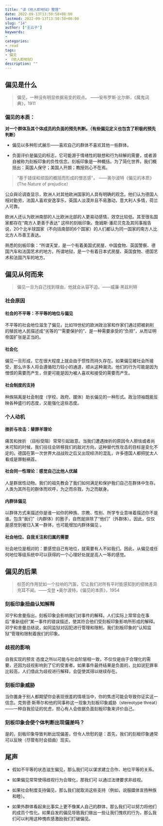 ```yaml
---
title: "读《他人即地狱》整理"
date: 2022-09-13T13:50:58+08:00
lastmod: 2022-09-13T13:50:58+08:00
slug: "14"
author: ["王云子"]
keywords: 
- 
categories:
- read
tags: 
- 偏见
- 《他人即地狱》
description: ""
---
```


##  偏见是什么

> 偏见，一种没有明显依据易变的观点。 ——安布罗斯·比尔斯，《魔鬼词典》，1911

### 偏见的本质：

**对一个群体及其个体成员的负面的预先判断。（有些偏见定义也包含了积极的预先判断）**

- 偏见以多种形式展示——喜欢自己的群体不喜欢其他一些群体。

- 负面评价是偏见的标志，它可能源于情绪性的联想和行为辩解的需要，或者源自被称为刻板印象的负性信念。刻板印象是一种概括。为了简化世界，我们概括出：英国人保守；美国人开朗；教授则心不在焉。

> “基于错误和顽固的概括而形成的憎恶感〞。 ——奥尔波特《偏见的本质》(The Nature of prejudice）



公众與论调查显示，欧洲人对其他欧洲国家的人具有明确的观念。他们认为德国人相对勤劳，法国人喜欢安逸享乐，英国人淡漠并且不易激动，意大利人多情，荷兰人可靠。

欧洲人还认为欧洲南部的人比欧洲北部的人更易动感情，效空比较低。其至很名国家都存在“南方人更善于表达” 这样的刻板印象。詹姆斯·潘尼贝克及其同事报告说，20个北半球国家（不向括南部的6个国家）的人们都认为同一国家的南方人比北方人币善王表达。

熟悉的刻板印象：“所谓天堂，是一个有着美国式房屋、中国食物、英国警察、德国汽车和法国艺术的地方。所谓地狱，是一个有着日本式房屋、英国食物、德国艺术和法国汽车的地方。

## 偏见从何而来

> 偏见一旦为自己找到理由，他就会从容不迫。——威廉·黑兹利特

### 社会原因

#### 社会的不平等：不平等的地位与偏见

不平等的社会地位滋生了偏见，比如19世纪的欧洲政治家和作家们通过把被剥削的殖民地人民描述成“劣等的”“需要保护的”、是一种需要承受的“负担”，从而证明帝国扩张是正当的。

#### 社会化

偏见一旦形成，它在很大程度上就会由于惯性而持久存在。如果偏见被社会所接受，那么许多人将会遵循阳力较小的通道，顺从这种潮流。他们的行为可能是因为憎恨的需要而产生，但更可能是因为被人喜欢和接受的需要而产生。

#### 社会制度的支持

种族隔离是社会制度（学校、政府、媒体）助长偏见的一种形式。政治领袖既能反映各种盛行的态度，又能强化这些态度。

### 个人动机

#### 挫折与攻击：替罪羊理论

痛苦和挫折 （目标受阻）常常引起敌意。当我们遭遇挫折的原因令人胆怯或者尚末可知的时候，我们往往会转移我们的敌对方向，这种替代性攻击的目标是变化不定的。德国在第一次世界大战战败之后又出现经济的混乱，许多德国人都把犹太人看成是罪魁祸首。

#### 社会同一性理论：感觉自己比他人优越

人是群居性动物。我们的祖先教会了我们如何满足和保护我们自己在群体中生存。人类为其所在的群体而欢呼，为之而杀戮，为之而献身。

#### 内群体偏见

以群体方式来描述你是谁一如你的种族、宗教、性别、所学专业意味着描述你不是谁。包含“我们”（内群体）的圈子，自然就排除了“他们”（外群体）。因此，仅仅是感觉到被归入某一群体，也可能增加内群体偏见 。

#### 社会地位、自我关注和归属的需要

社会地位是相对的：要感觉自己有地位，就需要有人不如我们。因此，从偏见或任何地位等级系统中可以获得的一个心理好处就是高人一等的感觉。

## 偏见的后果

> 标签的作用犹如一个拉响的汽笛，它让我们对所有平时能感知到的细微差异充耳不闻。——戈登 •奥尔波特，《偏见的本质》，1954

### 刻板印象扭曲认知解释 

邓宁和舍曼指出，刻板印象会影响我们对事件的解释。人们实际上常常会在事后“重新组织”某一事件的错误描述，使其符合他们受刻板印象影响所形成的解释。邓宁和舍曼总结说，如同监狱对囚犯进行管理和限制，我们刻板印象的“认知监狱”管理和限制着我们的印象。 

### 歧视的影响

自我实现的预言 态度之所以可能与社会阶层相一致，不仅仅是由于合理化的需要，还因为歧视影响到了它的受害者。如果事件最终结果是负面的，比如说犯罪率比较高，人们借此为歧视进行解释，会促使其得以继续存在。 

### 刻板印象威胁 

当你置身于别人都期望你会表现很差的情境当中，你的焦虑可能会导致你证实这一信念。克劳德·斯蒂尔和他的同事称这一现象为刻板印象威胁（stereotype threat）——一种自我验证的忧虑，担心有人会依据负面刻板印象来评价自己。 

### 刻板印象会使个体判断出现偏差吗？

是的，刻板印象导致判断出现偏差，但令人欣慰的是：首先，我们的刻板印象通常可以反映（尽管有时会扭曲）现实。

## 尾声

- 假如不平等的状态滋生偏见，那么我们可以谋求建立合作、地位平等的关系。

- 如果偏见常常使得歧视行为合理化，那我们可 以通过法律要求非歧视。

- 如果社会制度支持偏见，那么我们就取消这些支持（例如，说服媒体宣扬种族和睦）。

- 如果外群体看起来比事实上更不像某人自己的群体，那么我们可以努力将他们的成员个性化。如果自发的偏见导致我们做出一些让我们愧疚的行为，那么我们可以利用这种愧疚感激励我们打破偏见。
